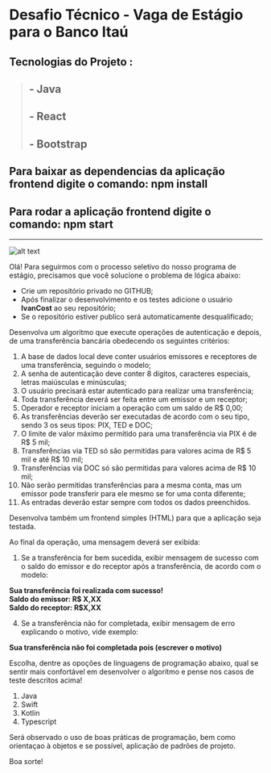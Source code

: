 # Desafio Técnico - Vaga de Estágio para o Banco Itaú

## Tecnologias do Projeto :
> ## - Java
> ## - React
> ## - Bootstrap

## Para baixar as dependencias da aplicação frontend digite o comando: npm install
## Para rodar a aplicação frontend digite o comando: npm start

------------------------------------------------------------------------------------------------------------------------------------------------------

![alt text](https://static.vecteezy.com/system/resources/previews/003/326/613/non_2x/software-engineering-concept-for-website-and-mobile-site-vector.jpg)

Olá! Para seguirmos com o processo seletivo do nosso programa de estágio, precisamos que você solucione o problema de lógica abaixo:

- Crie um repositório privado no GITHUB;
- Após finalizar o desenvolvimento e os testes adicione o usuário **IvanCost** ao seu repositório;
- Se o repositório estiver publico será automaticamente desqualificado;

Desenvolva um algoritmo que execute operações de autenticação e depois, de uma transferência bancária obedecendo os seguintes critérios: 

1. A base de dados local deve conter usuários emissores e receptores de uma transferência, seguindo o modelo; 
2. A senha de autenticação deve conter 8 dígitos, caracteres especiais, letras maiúsculas e minúsculas;
3. O usuário precisará estar autenticado para realizar uma transferência; 
4. Toda transferência deverá ser feita entre um emissor e um receptor;
5. Operador e receptor iniciam a operação com um saldo de R$ 0,00;
6. As transferências deverão ser executadas de acordo com o seu tipo, sendo 3 os seus tipos: PIX, TED e DOC;
7. O limite de valor máximo permitido para uma transferência via PIX é de R$ 5 mil; 
8. Transferências via TED só são permitidas para valores acima de R$ 5 mil e até R$ 10 mil; 
9. Transferências via DOC só são permitidas para valores acima de R$ 10 mil; 
10. Não serão permitidas transferências para a mesma conta, mas um emissor pode transferir para ele mesmo se for uma conta diferente;
11. As entradas deverão estar sempre com todos os dados preenchidos.

Desenvolva também um frontend simples (HTML) para que a aplicação seja testada. 

Ao final da operação, uma mensagem deverá ser exibida: 

1. Se a transferência for bem sucedida, exibir mensagem de sucesso com o saldo do emissor e do receptor após a transferência, de acordo com o modelo:

**Sua transferência foi realizada com sucesso!<br> 
Saldo do emissor: R$ X,XX<br>
Saldo do receptor: R$X,XX**<br>

4. Se a transferência não for completada, exibir mensagem de erro explicando o motivo, vide exemplo: 

**Sua transferência não foi completada pois (escrever o motivo)**

Escolha, dentre as opoções de linguagens de programação abaixo, qual se sentir mais confortável em desenvolver o algoritmo e pense nos casos de teste descritos acima! 

1. Java
2. Swift
3. Kotlin
4. Typescript 

Será observado o uso de boas práticas de programação, bem como orientaçao à objetos e se possível, aplicação de padrões de projeto. 

Boa sorte! 
